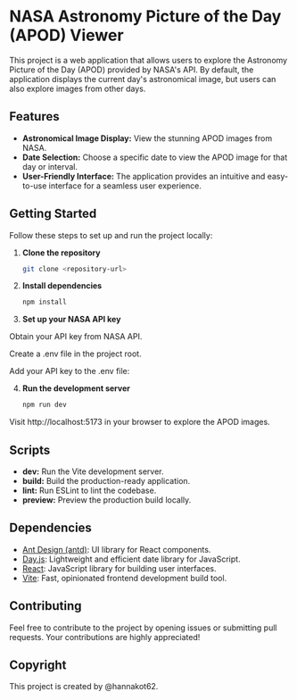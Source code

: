 # NASA Astronomy Picture of the Day (APOD) Viewer

This project is a web application that allows users to explore the Astronomy Picture of the Day (APOD) provided by NASA's API. By default, the application displays the current day's astronomical image, but users can also explore images from other days.

## Features

- **Astronomical Image Display:** View the stunning APOD images from NASA.
- **Date Selection:** Choose a specific date to view the APOD image for that day or interval.
- **User-Friendly Interface:** The application provides an intuitive and easy-to-use interface for a seamless user experience.

## Getting Started

Follow these steps to set up and run the project locally:

1. **Clone the repository**
   ```bash
   git clone <repository-url>

2. **Install dependencies**
   ```bash
   npm install

3. **Set up your NASA API key**

Obtain your API key from NASA API.

Create a .env file in the project root.

Add your API key to the .env file:

4. **Run the development server**

   ```bash
   npm run dev
Visit http://localhost:5173 in your browser to explore the APOD images.

## Scripts

- **dev:** Run the Vite development server.
- **build:** Build the production-ready application.
- **lint:** Run ESLint to lint the codebase.
- **preview:** Preview the production build locally.

## Dependencies

- [Ant Design (antd)](https://ant.design/): UI library for React components.
- [Day.js](https://day.js.org/): Lightweight and efficient date library for JavaScript.
- [React](https://reactjs.org/): JavaScript library for building user interfaces.
- [Vite](https://vitejs.dev/): Fast, opinionated frontend development build tool.


## Contributing

Feel free to contribute to the project by opening issues or submitting pull requests. Your contributions are highly appreciated!

## Copyright

This project is created by @hannakot62.

